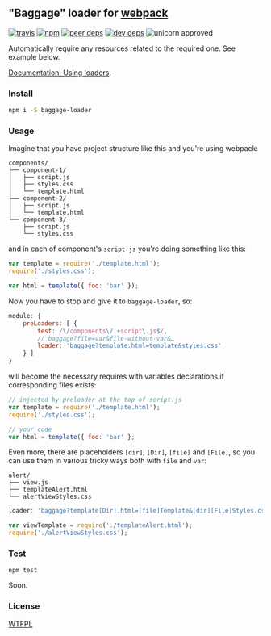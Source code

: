 ## "Baggage" loader for [webpack](https://webpack.github.io/)

[![travis](http://img.shields.io/travis/deepsweet/baggage-loader.svg?style=flat-square)](https://travis-ci.org/deepsweet/baggage-loader)
[![npm](http://img.shields.io/npm/v/baggage-loader.svg?style=flat-square)](https://www.npmjs.org/package/baggage-loader)
[![peer deps](http://img.shields.io/david/peer/deepsweet/baggage-loader.svg?style=flat-square)](https://david-dm.org/deepsweet/baggage-loader#info=peerDependencies)
[![dev deps](http://img.shields.io/david/dev/deepsweet/baggage-loader.svg?style=flat-square)](https://david-dm.org/deepsweet/baggage-loader#info=devDependencies)
![unicorn approved](http://img.shields.io/badge/unicorn-approved-ff69b4.svg?style=flat-square)

Automatically require any resources related to the required one. See example below.

[Documentation: Using loaders](https://webpack.github.io/docs/using-loaders.html).

### Install

```sh
npm i -S baggage-loader
```

### Usage

Imagine that you have project structure like this and you're using webpack:

```
components/
├── component-1/
│   ├── script.js
│   ├── styles.css
│   └── template.html
├── component-2/
│   ├── script.js
│   └── template.html
└── component-3/
    ├── script.js
    └── styles.css
```

and in each of component's `script.js` you're doing something like this:

```javascript
var template = require('./template.html');
require('./styles.css');

var html = template({ foo: 'bar' });
```

Now you have to stop and give it to `baggage-loader`, so:

```javascript
module: {
    preLoaders: [ {
        test: /\/components\/.+script\.js$/,
        // baggage?file=var&file-without-var&…
        loader: 'baggage?template.html=template&styles.css'
    } ]
}
```

will become the necessary requires with variables declarations if corresponding files exists:

```javascript
// injected by preloader at the top of script.js
var template = require('./template.html');
require('./styles.css');

// your code
var html = template({ foo: 'bar' };
```

Even more, there are placeholders `[dir]`, `[Dir]`, `[file]` and `[File]`, so you can use them in various tricky ways both with `file` and `var`:

```
alert/
├── view.js
├── templateAlert.html
└── alertViewStyles.css
```

```javascript
loader: 'baggage?template[Dir].html=[file]Template&[dir][File]Styles.css'
```

```javascript
var viewTemplate = require('./templateAlert.html');
require('./alertViewStyles.css');
```

### Test

`npm test`

Soon.

### License
[WTFPL](http://www.wtfpl.net/wp-content/uploads/2012/12/wtfpl-strip.jpg)
